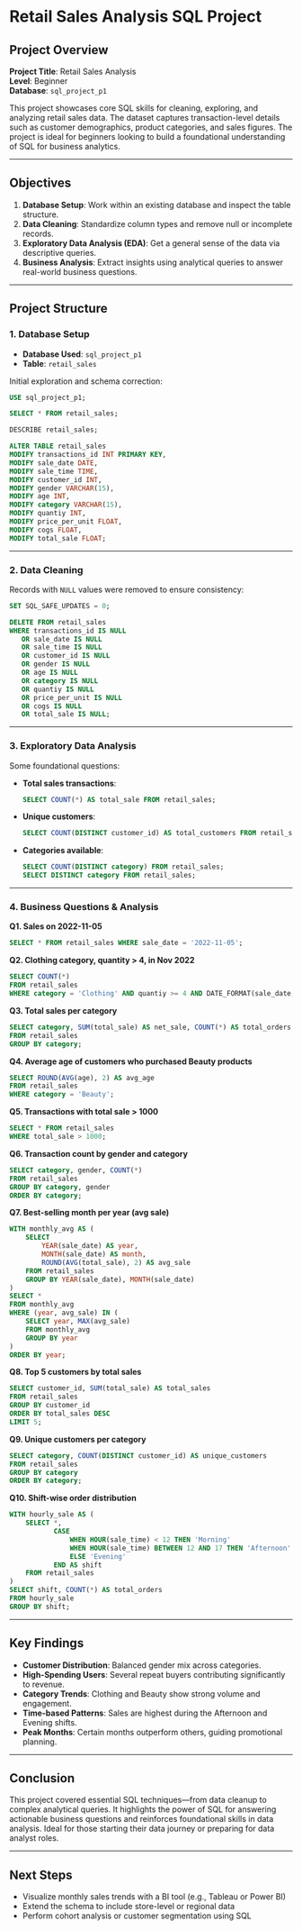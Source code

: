 # Retail Sales Analysis SQL Project

## Project Overview

**Project Title**: Retail Sales Analysis  
**Level**: Beginner  
**Database**: `sql_project_p1`

This project showcases core SQL skills for cleaning, exploring, and analyzing retail sales data. The dataset captures transaction-level details such as customer demographics, product categories, and sales figures. The project is ideal for beginners looking to build a foundational understanding of SQL for business analytics.

---

## Objectives

1. **Database Setup**: Work within an existing database and inspect the table structure.
2. **Data Cleaning**: Standardize column types and remove null or incomplete records.
3. **Exploratory Data Analysis (EDA)**: Get a general sense of the data via descriptive queries.
4. **Business Analysis**: Extract insights using analytical queries to answer real-world business questions.

---

## Project Structure

### 1. Database Setup

- **Database Used**: `sql_project_p1`
- **Table**: `retail_sales`

Initial exploration and schema correction:

```sql
USE sql_project_p1;

SELECT * FROM retail_sales;

DESCRIBE retail_sales;

ALTER TABLE retail_sales
MODIFY transactions_id INT PRIMARY KEY,
MODIFY sale_date DATE,
MODIFY sale_time TIME,
MODIFY customer_id INT,
MODIFY gender VARCHAR(15),
MODIFY age INT,
MODIFY category VARCHAR(15),
MODIFY quantiy INT,
MODIFY price_per_unit FLOAT,
MODIFY cogs FLOAT,
MODIFY total_sale FLOAT;
```

---

### 2. Data Cleaning

Records with `NULL` values were removed to ensure consistency:

```sql
SET SQL_SAFE_UPDATES = 0;

DELETE FROM retail_sales
WHERE transactions_id IS NULL 
   OR sale_date IS NULL 
   OR sale_time IS NULL 
   OR customer_id IS NULL 
   OR gender IS NULL 
   OR age IS NULL 
   OR category IS NULL 
   OR quantiy IS NULL 
   OR price_per_unit IS NULL 
   OR cogs IS NULL 
   OR total_sale IS NULL;
```

---

### 3. Exploratory Data Analysis

Some foundational questions:

- **Total sales transactions**:
  ```sql
  SELECT COUNT(*) AS total_sale FROM retail_sales;
  ```

- **Unique customers**:
  ```sql
  SELECT COUNT(DISTINCT customer_id) AS total_customers FROM retail_sales;
  ```

- **Categories available**:
  ```sql
  SELECT COUNT(DISTINCT category) FROM retail_sales;
  SELECT DISTINCT category FROM retail_sales;
  ```

---

### 4. Business Questions & Analysis

**Q1. Sales on 2022-11-05**
```sql
SELECT * FROM retail_sales WHERE sale_date = '2022-11-05';
```

**Q2. Clothing category, quantity > 4, in Nov 2022**
```sql
SELECT COUNT(*) 
FROM retail_sales 
WHERE category = 'Clothing' AND quantiy >= 4 AND DATE_FORMAT(sale_date, '%Y-%m') = '2022-11';
```

**Q3. Total sales per category**
```sql
SELECT category, SUM(total_sale) AS net_sale, COUNT(*) AS total_orders
FROM retail_sales
GROUP BY category;
```

**Q4. Average age of customers who purchased Beauty products**
```sql
SELECT ROUND(AVG(age), 2) AS avg_age 
FROM retail_sales 
WHERE category = 'Beauty';
```

**Q5. Transactions with total sale > 1000**
```sql
SELECT * FROM retail_sales 
WHERE total_sale > 1000;
```

**Q6. Transaction count by gender and category**
```sql
SELECT category, gender, COUNT(*) 
FROM retail_sales 
GROUP BY category, gender 
ORDER BY category;
```

**Q7. Best-selling month per year (avg sale)**
```sql
WITH monthly_avg AS (
    SELECT 
        YEAR(sale_date) AS year, 
        MONTH(sale_date) AS month,
        ROUND(AVG(total_sale), 2) AS avg_sale
    FROM retail_sales
    GROUP BY YEAR(sale_date), MONTH(sale_date)
)
SELECT *
FROM monthly_avg
WHERE (year, avg_sale) IN (
    SELECT year, MAX(avg_sale)
    FROM monthly_avg
    GROUP BY year
)
ORDER BY year;
```

**Q8. Top 5 customers by total sales**
```sql
SELECT customer_id, SUM(total_sale) AS total_sales
FROM retail_sales
GROUP BY customer_id
ORDER BY total_sales DESC
LIMIT 5;
```

**Q9. Unique customers per category**
```sql
SELECT category, COUNT(DISTINCT customer_id) AS unique_customers
FROM retail_sales
GROUP BY category
ORDER BY category;
```

**Q10. Shift-wise order distribution**
```sql
WITH hourly_sale AS (
    SELECT *,
           CASE
               WHEN HOUR(sale_time) < 12 THEN 'Morning'
               WHEN HOUR(sale_time) BETWEEN 12 AND 17 THEN 'Afternoon'
               ELSE 'Evening'
           END AS shift
    FROM retail_sales
)
SELECT shift, COUNT(*) AS total_orders
FROM hourly_sale
GROUP BY shift;
```

---

## Key Findings

- **Customer Distribution**: Balanced gender mix across categories.
- **High-Spending Users**: Several repeat buyers contributing significantly to revenue.
- **Category Trends**: Clothing and Beauty show strong volume and engagement.
- **Time-based Patterns**: Sales are highest during the Afternoon and Evening shifts.
- **Peak Months**: Certain months outperform others, guiding promotional planning.

---

## Conclusion

This project covered essential SQL techniques—from data cleanup to complex analytical queries. It highlights the power of SQL for answering actionable business questions and reinforces foundational skills in data analysis. Ideal for those starting their data journey or preparing for data analyst roles.

---

## Next Steps

- Visualize monthly sales trends with a BI tool (e.g., Tableau or Power BI)
- Extend the schema to include store-level or regional data
- Perform cohort analysis or customer segmentation using SQL